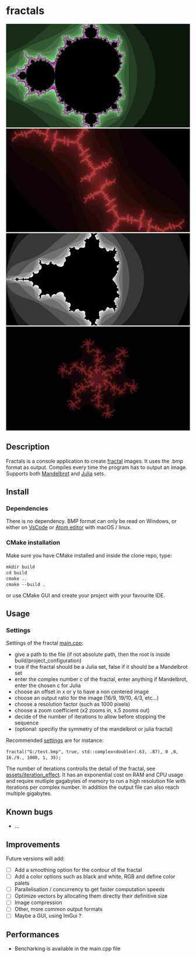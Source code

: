 # fractals
![mandelbrot_image_rgb](assets/color_sample.jpg)
![julia_image_rgb](assets/julia_sample.jpg)
![mandelbrot_bnw_image](assets/presentation.jpg)
![julia_symmetry_6_image](assets/julia_symmetry_6.jpg)
## Description
Fractals is a console application to create [fractal](https://en.wikipedia.org/wiki/Fractal) images.
It uses the .bmp format as output.
Compiles every time the program has to output an image.
Supports both [Mandelbrot](https://en.wikipedia.org/wiki/Mandelbrot_set) and [Julia](https://en.wikipedia.org/wiki/Julia_set) sets.

## Install
### Dependencies
There is no dependency.
BMP format can only be read on Windows, or either on [VsCode](https://code.visualstudio.com/) or [Atom editor](https://atom.io/) with macOS / linux.
### CMake installation
Make sure you have CMake installed and inside the clone repo, type:
```
mkdir build
cd build
cmake ..
cmake --build .
```
or use CMake GUI and create your project with your favourite IDE.

## Usage
### Settings
Settings of the fractal [main.cpp](mains/main.cpp):
- give a path to the file (if not absolute path, then the root is inside build/project_configuration)
- true if the fractal should be a Julia set, false if it should be a Mandelbrot set
- enter the complex number c of the fractal, enter anything if Mandelbrot, enter the chosen c for Julia
- choose an offset in x or y to have a non centered image
- choose an output ratio for the image (16/9, 19/10, 4/3, etc...)
- choose a resolution factor (such as 1000 pixels)
- choose a zoom coefficient (x2 zooms in, x.5 zooms out)
- decide of the number of iterations to allow before stopping the sequence
- (optional: specifiy the symmetry of the mandelbrot or julia fractal)

Recommended [settings](mains/main.cpp) are for instance:
```
fractal("G:/test.bmp", true, std::complex<double>(.63, .87), 0 ,0, 16./9., 1000, 1, 35);
```
The number of iterations controlls the detail of the fractal, see [assets/iteration_effect](assets/iteration_effect). It has an exponential cost on RAM and CPU usage and require mutliple gagabytes of memory to run a high resolution file with iterations per complex number. In addition the output file can also reach multiple gigabytes.

## Known bugs
- ...

## Improvements
Future versions will add:
- [ ] Add a smoothing option for the contour of the fractal
- [ ] Add a color options such as black and white, RGB and define color palets
- [ ] Parallelisation / concurrency to get faster computation speeds
- [ ] Optimize vectors by allocating them directly their definitive size
- [ ] Image compression
- [ ] Other, more common output formats
- [ ] Maybe a GUI, using ImGui ?

## Performances
- Bencharking is available in the main.cpp file
